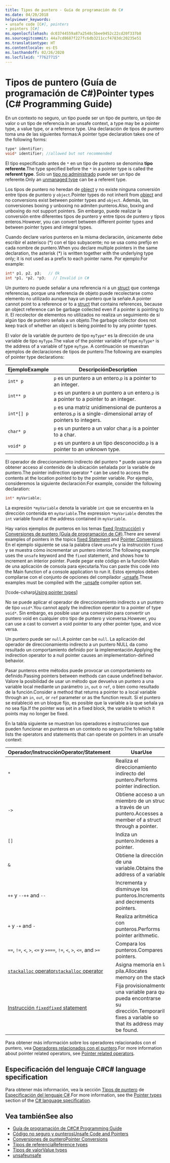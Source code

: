 ```yaml
---
title: Tipos de puntero - Guía de programación de C#
ms.date: 04/20/2018
helpviewer_keywords:
- unsafe code [C#], pointers
- pointers [C#]
ms.openlocfilehash: dc03744559a87a2548c5bee9452c22cd20f337b8
ms.sourcegitcommit: 44a7cd8687f227fc6db3211ccf4783dc20235e51
ms.translationtype: HT
ms.contentlocale: es-ES
ms.lasthandoff: 02/26/2020
ms.locfileid: "77627715"
---
```

# <a name="pointer-types-c-programming-guide"></a><span data-ttu-id="9dc7f-102">Tipos de puntero (Guía de programación de C#)</span><span class="sxs-lookup"><span data-stu-id="9dc7f-102">Pointer types (C# Programming Guide)</span></span>

<span data-ttu-id="9dc7f-103">En un contexto no seguro, un tipo puede ser un tipo de puntero, un tipo de valor o un tipo de referencia.</span><span class="sxs-lookup"><span data-stu-id="9dc7f-103">In an unsafe context, a type may be a pointer type, a value type, or a reference type.</span></span> <span data-ttu-id="9dc7f-104">Una declaración de tipos de puntero toma una de las siguientes formas:</span><span class="sxs-lookup"><span data-stu-id="9dc7f-104">A pointer type declaration takes one of the following forms:</span></span>

``` csharp
type* identifier;
void* identifier; //allowed but not recommended
```

<span data-ttu-id="9dc7f-105">El tipo especificado antes de `*` en un tipo de puntero se denomina **tipo referente**.</span><span class="sxs-lookup"><span data-stu-id="9dc7f-105">The type specified before the `*` in a pointer type is called the **referent type**.</span></span> <span data-ttu-id="9dc7f-106">Solo un [tipo no administrado](../../language-reference/builtin-types/unmanaged-types.md) puede ser un tipo de referente.</span><span class="sxs-lookup"><span data-stu-id="9dc7f-106">Only an [unmanaged type](../../language-reference/builtin-types/unmanaged-types.md) can be a referent type.</span></span>

<span data-ttu-id="9dc7f-107">Los tipos de puntero no heredan de [object](../../language-reference/builtin-types/reference-types.md) y no existe ninguna conversión entre tipos de puntero y `object`.</span><span class="sxs-lookup"><span data-stu-id="9dc7f-107">Pointer types do not inherit from [object](../../language-reference/builtin-types/reference-types.md) and no conversions exist between pointer types and `object`.</span></span> <span data-ttu-id="9dc7f-108">Además, las conversiones boxing y unboxing no admiten punteros.</span><span class="sxs-lookup"><span data-stu-id="9dc7f-108">Also, boxing and unboxing do not support pointers.</span></span> <span data-ttu-id="9dc7f-109">Sin embargo, puede realizar la conversión entre diferentes tipos de puntero y entre tipos de puntero y tipos enteros.</span><span class="sxs-lookup"><span data-stu-id="9dc7f-109">However, you can convert between different pointer types and between pointer types and integral types.</span></span>

<span data-ttu-id="9dc7f-110">Cuando declare varios punteros en la misma declaración, únicamente debe escribir el asterisco (\*) con el tipo subyacente; no se usa como prefijo en cada nombre de puntero.</span><span class="sxs-lookup"><span data-stu-id="9dc7f-110">When you declare multiple pointers in the same declaration, the asterisk (\*) is written together with the underlying type only; it is not used as a prefix to each pointer name.</span></span> <span data-ttu-id="9dc7f-111">Por ejemplo:</span><span class="sxs-lookup"><span data-stu-id="9dc7f-111">For example:</span></span>

```csharp
int* p1, p2, p3;   // Ok
int *p1, *p2, *p3;   // Invalid in C#
```

<span data-ttu-id="9dc7f-112">Un puntero no puede señalar a una referencia ni a un [struct](../../language-reference/builtin-types/struct.md) que contenga referencias, porque una referencia de objeto puede recolectarse como elemento no utilizado aunque haya un puntero que la señale.</span><span class="sxs-lookup"><span data-stu-id="9dc7f-112">A pointer cannot point to a reference or to a [struct](../../language-reference/builtin-types/struct.md) that contains references, because an object reference can be garbage collected even if a pointer is pointing to it.</span></span> <span data-ttu-id="9dc7f-113">El recolector de elementos no utilizados no realiza un seguimiento de si algún tipo de puntero señala a un objeto.</span><span class="sxs-lookup"><span data-stu-id="9dc7f-113">The garbage collector does not keep track of whether an object is being pointed to by any pointer types.</span></span>

<span data-ttu-id="9dc7f-114">El valor de la variable de puntero de tipo `myType*` es la dirección de una variable de tipo `myType`.</span><span class="sxs-lookup"><span data-stu-id="9dc7f-114">The value of the pointer variable of type `myType*` is the address of a variable of type `myType`.</span></span> <span data-ttu-id="9dc7f-115">A continuación se muestran ejemplos de declaraciones de tipos de puntero:</span><span class="sxs-lookup"><span data-stu-id="9dc7f-115">The following are examples of pointer type declarations:</span></span>

|<span data-ttu-id="9dc7f-116">Ejemplo</span><span class="sxs-lookup"><span data-stu-id="9dc7f-116">Example</span></span>|<span data-ttu-id="9dc7f-117">Descripción</span><span class="sxs-lookup"><span data-stu-id="9dc7f-117">Description</span></span>|
|-------------|-----------------|
|`int* p`|<span data-ttu-id="9dc7f-118">`p` es un puntero a un entero.</span><span class="sxs-lookup"><span data-stu-id="9dc7f-118">`p` is a pointer to an integer.</span></span>|
|`int** p`|<span data-ttu-id="9dc7f-119">`p` es un puntero a un puntero a un entero.</span><span class="sxs-lookup"><span data-stu-id="9dc7f-119">`p` is a pointer to a pointer to an integer.</span></span>|
|`int*[] p`|<span data-ttu-id="9dc7f-120">`p` es una matriz unidimensional de punteros a enteros.</span><span class="sxs-lookup"><span data-stu-id="9dc7f-120">`p` is a single-dimensional array of pointers to integers.</span></span>|
|`char* p`|<span data-ttu-id="9dc7f-121">`p` es un puntero a un valor char.</span><span class="sxs-lookup"><span data-stu-id="9dc7f-121">`p` is a pointer to a char.</span></span>|
|`void* p`|<span data-ttu-id="9dc7f-122">`p` es un puntero a un tipo desconocido.</span><span class="sxs-lookup"><span data-stu-id="9dc7f-122">`p` is a pointer to an unknown type.</span></span>|

<span data-ttu-id="9dc7f-123">El operador de direccionamiento indirecto del puntero \* puede usarse para obtener acceso al contenido de la ubicación señalada por la variable de puntero.</span><span class="sxs-lookup"><span data-stu-id="9dc7f-123">The pointer indirection operator \* can be used to access the contents at the location pointed to by the pointer variable.</span></span> <span data-ttu-id="9dc7f-124">Por ejemplo, consideremos la siguiente declaración:</span><span class="sxs-lookup"><span data-stu-id="9dc7f-124">For example, consider the following declaration:</span></span>

```csharp
int* myVariable;
```

<span data-ttu-id="9dc7f-125">La expresión `*myVariable` denota la variable `int` que se encuentra en la dirección contenida en `myVariable`.</span><span class="sxs-lookup"><span data-stu-id="9dc7f-125">The expression `*myVariable` denotes the `int` variable found at the address contained in `myVariable`.</span></span>

<span data-ttu-id="9dc7f-126">Hay varios ejemplos de punteros en los temas [fixed (Instrucción)](../../language-reference/keywords/fixed-statement.md) y [Conversiones de puntero (Guía de programación de C#)](./pointer-conversions.md).</span><span class="sxs-lookup"><span data-stu-id="9dc7f-126">There are several examples of pointers in the topics [fixed Statement](../../language-reference/keywords/fixed-statement.md) and [Pointer Conversions](./pointer-conversions.md).</span></span> <span data-ttu-id="9dc7f-127">En el ejemplo siguiente se usa la palabra clave `unsafe` y la instrucción `fixed` y se muestra cómo incrementar un puntero interior.</span><span class="sxs-lookup"><span data-stu-id="9dc7f-127">The following example uses the `unsafe` keyword and the `fixed` statement, and shows how to increment an interior pointer.</span></span>  <span data-ttu-id="9dc7f-128">Puede pegar este código en la función Main de una aplicación de consola para ejecutarla.</span><span class="sxs-lookup"><span data-stu-id="9dc7f-128">You can paste this code into the Main function of a console application to run it.</span></span> <span data-ttu-id="9dc7f-129">Estos ejemplos deben compilarse con el conjunto de opciones del compilador [-unsafe](../../language-reference/compiler-options/unsafe-compiler-option.md).</span><span class="sxs-lookup"><span data-stu-id="9dc7f-129">These examples must be compiled with the [-unsafe](../../language-reference/compiler-options/unsafe-compiler-option.md) compiler option set.</span></span>

[!code-csharp[Using pointer types](../../../../samples/snippets/csharp/keywords/FixedKeywordExamples.cs#5)]

<span data-ttu-id="9dc7f-130">No se puede aplicar el operador de direccionamiento indirecto a un puntero de tipo `void*`.</span><span class="sxs-lookup"><span data-stu-id="9dc7f-130">You cannot apply the indirection operator to a pointer of type `void*`.</span></span> <span data-ttu-id="9dc7f-131">Sin embargo, es posible usar una conversión para convertir un puntero void en cualquier otro tipo de puntero y viceversa.</span><span class="sxs-lookup"><span data-stu-id="9dc7f-131">However, you can use a cast to convert a void pointer to any other pointer type, and vice versa.</span></span>

<span data-ttu-id="9dc7f-132">Un puntero puede ser `null`.</span><span class="sxs-lookup"><span data-stu-id="9dc7f-132">A pointer can be `null`.</span></span> <span data-ttu-id="9dc7f-133">La aplicación del operador de direccionamiento indirecto a un puntero NULL da como resultado un comportamiento definido por la implementación.</span><span class="sxs-lookup"><span data-stu-id="9dc7f-133">Applying the indirection operator to a null pointer causes an implementation-defined behavior.</span></span>

<span data-ttu-id="9dc7f-134">Pasar punteros entre métodos puede provocar un comportamiento no definido.</span><span class="sxs-lookup"><span data-stu-id="9dc7f-134">Passing pointers between methods can cause undefined behavior.</span></span> <span data-ttu-id="9dc7f-135">Valore la posibilidad de usar un método que devuelva un puntero a una variable local mediante un parámetro `in`, `out` o `ref`, o bien como resultado de la función.</span><span class="sxs-lookup"><span data-stu-id="9dc7f-135">Consider a method that returns a pointer to a local variable through an `in`, `out`, or `ref` parameter or as the function result.</span></span> <span data-ttu-id="9dc7f-136">Si el puntero se estableció en un bloque fijo, es posible que la variable a la que señala ya no sea fija.</span><span class="sxs-lookup"><span data-stu-id="9dc7f-136">If the pointer was set in a fixed block, the variable to which it points may no longer be fixed.</span></span>

<span data-ttu-id="9dc7f-137">En la tabla siguiente se muestran los operadores e instrucciones que pueden funcionar en punteros en un contexto no seguro:</span><span class="sxs-lookup"><span data-stu-id="9dc7f-137">The following table lists the operators and statements that can operate on pointers in an unsafe context:</span></span>

|<span data-ttu-id="9dc7f-138">Operador/Instrucción</span><span class="sxs-lookup"><span data-stu-id="9dc7f-138">Operator/Statement</span></span>|<span data-ttu-id="9dc7f-139">Usar</span><span class="sxs-lookup"><span data-stu-id="9dc7f-139">Use</span></span>|
|-------------------------|---------|
|`*`|<span data-ttu-id="9dc7f-140">Realiza el direccionamiento indirecto del puntero.</span><span class="sxs-lookup"><span data-stu-id="9dc7f-140">Performs pointer indirection.</span></span>|
|`->`|<span data-ttu-id="9dc7f-141">Obtiene acceso a un miembro de un struct a través de un puntero.</span><span class="sxs-lookup"><span data-stu-id="9dc7f-141">Accesses a member of a struct through a pointer.</span></span>|
|`[]`|<span data-ttu-id="9dc7f-142">Indiza un puntero.</span><span class="sxs-lookup"><span data-stu-id="9dc7f-142">Indexes a pointer.</span></span>|
|`&`|<span data-ttu-id="9dc7f-143">Obtiene la dirección de una variable.</span><span class="sxs-lookup"><span data-stu-id="9dc7f-143">Obtains the address of a variable.</span></span>|
|<span data-ttu-id="9dc7f-144">`++` y `--`</span><span class="sxs-lookup"><span data-stu-id="9dc7f-144">`++` and `--`</span></span>|<span data-ttu-id="9dc7f-145">Incrementa y disminuye los punteros.</span><span class="sxs-lookup"><span data-stu-id="9dc7f-145">Increments and decrements pointers.</span></span>|
|<span data-ttu-id="9dc7f-146">`+` y `-`</span><span class="sxs-lookup"><span data-stu-id="9dc7f-146">`+` and `-`</span></span>|<span data-ttu-id="9dc7f-147">Realiza aritmética con punteros.</span><span class="sxs-lookup"><span data-stu-id="9dc7f-147">Performs pointer arithmetic.</span></span>|
|<span data-ttu-id="9dc7f-148">`==`, `!=`, `<`, `>`, `<=` y `>=`</span><span class="sxs-lookup"><span data-stu-id="9dc7f-148">`==`, `!=`, `<`, `>`, `<=`, and `>=`</span></span>|<span data-ttu-id="9dc7f-149">Compara los punteros.</span><span class="sxs-lookup"><span data-stu-id="9dc7f-149">Compares pointers.</span></span>|
|[<span data-ttu-id="9dc7f-150">`stackalloc` operator</span><span class="sxs-lookup"><span data-stu-id="9dc7f-150">`stackalloc` operator</span></span>](../../language-reference/operators/stackalloc.md)|<span data-ttu-id="9dc7f-151">Asigna memoria en la pila.</span><span class="sxs-lookup"><span data-stu-id="9dc7f-151">Allocates memory on the stack.</span></span>|
|[<span data-ttu-id="9dc7f-152">Instrucción `fixed`</span><span class="sxs-lookup"><span data-stu-id="9dc7f-152">`fixed` statement</span></span>](../../language-reference/keywords/fixed-statement.md)|<span data-ttu-id="9dc7f-153">Fija provisionalmente una variable para que pueda encontrarse su dirección.</span><span class="sxs-lookup"><span data-stu-id="9dc7f-153">Temporarily fixes a variable so that its address may be found.</span></span>|

<span data-ttu-id="9dc7f-154">Para obtener más información sobre los operadores relacionados con el puntero, vea [Operadores relacionados con el puntero](../../language-reference/operators/pointer-related-operators.md).</span><span class="sxs-lookup"><span data-stu-id="9dc7f-154">For more information about pointer related operators, see [Pointer related operators](../../language-reference/operators/pointer-related-operators.md).</span></span>

## <a name="c-language-specification"></a><span data-ttu-id="9dc7f-155">Especificación del lenguaje C#</span><span class="sxs-lookup"><span data-stu-id="9dc7f-155">C# language specification</span></span>

<span data-ttu-id="9dc7f-156">Para obtener más información, vea la sección [Tipos de puntero](~/_csharplang/spec/unsafe-code.md#pointer-types) de [Especificación del lenguaje C#](~/_csharplang/spec/introduction.md).</span><span class="sxs-lookup"><span data-stu-id="9dc7f-156">For more information, see the [Pointer types](~/_csharplang/spec/unsafe-code.md#pointer-types) section of the [C# language specification](~/_csharplang/spec/introduction.md).</span></span>

## <a name="see-also"></a><span data-ttu-id="9dc7f-157">Vea también</span><span class="sxs-lookup"><span data-stu-id="9dc7f-157">See also</span></span>

- [<span data-ttu-id="9dc7f-158">Guía de programación de C#</span><span class="sxs-lookup"><span data-stu-id="9dc7f-158">C# Programming Guide</span></span>](../index.md)
- [<span data-ttu-id="9dc7f-159">Código no seguro y punteros</span><span class="sxs-lookup"><span data-stu-id="9dc7f-159">Unsafe Code and Pointers</span></span>](index.md)
- [<span data-ttu-id="9dc7f-160">Conversiones de puntero</span><span class="sxs-lookup"><span data-stu-id="9dc7f-160">Pointer Conversions</span></span>](pointer-conversions.md)
- [<span data-ttu-id="9dc7f-161">Tipos de referencia</span><span class="sxs-lookup"><span data-stu-id="9dc7f-161">Reference types</span></span>](../../language-reference/keywords/reference-types.md)
- [<span data-ttu-id="9dc7f-162">Tipos de valor</span><span class="sxs-lookup"><span data-stu-id="9dc7f-162">Value types</span></span>](../../language-reference/builtin-types/value-types.md)
- [<span data-ttu-id="9dc7f-163">unsafe</span><span class="sxs-lookup"><span data-stu-id="9dc7f-163">unsafe</span></span>](../../language-reference/keywords/unsafe.md)

